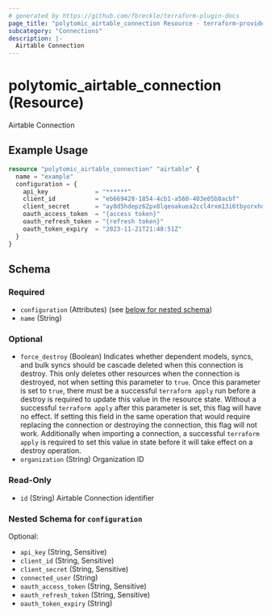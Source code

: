 ```yaml
---
# generated by https://github.com/fbreckle/terraform-plugin-docs
page_title: "polytomic_airtable_connection Resource - terraform-provider-polytomic"
subcategory: "Connections"
description: |-
  Airtable Connection
---
```


# polytomic_airtable_connection (Resource)

Airtable Connection

## Example Usage

```terraform
resource "polytomic_airtable_connection" "airtable" {
  name = "example"
  configuration = {
    api_key             = "******"
    client_id           = "eb669428-1854-4cb1-a560-403e05b8acbf"
    client_secret       = "ay8d5hdepz62px8lqeoakuea2ccl4rxm13i6tbyorxhu1i20kc8ruvksmzxq"
    oauth_access_token  = "{access token}"
    oauth_refresh_token = "{refresh token}"
    oauth_token_expiry  = "2023-11-21T21:48:51Z"
  }
}
```

<!-- schema generated by tfplugindocs -->
## Schema

### Required

- `configuration` (Attributes) (see [below for nested schema](#nestedatt--configuration))
- `name` (String)

### Optional

- `force_destroy` (Boolean) Indicates whether dependent models, syncs, and bulk syncs should be cascade deleted when this connection is destroy. This only deletes other resources when the connection is destroyed, not when setting this parameter to `true`. Once this parameter is set to `true`, there must be a successful `terraform apply` run before a destroy is required to update this value in the resource state. Without a successful `terraform apply` after this parameter is set, this flag will have no effect. If setting this field in the same operation that would require replacing the connection or destroying the connection, this flag will not work. Additionally when importing a connection, a successful `terraform apply` is required to set this value in state before it will take effect on a destroy operation.
- `organization` (String) Organization ID

### Read-Only

- `id` (String) Airtable Connection identifier

<a id="nestedatt--configuration"></a>
### Nested Schema for `configuration`

Optional:

- `api_key` (String, Sensitive)
- `client_id` (String, Sensitive)
- `client_secret` (String, Sensitive)
- `connected_user` (String)
- `oauth_access_token` (String, Sensitive)
- `oauth_refresh_token` (String, Sensitive)
- `oauth_token_expiry` (String)


